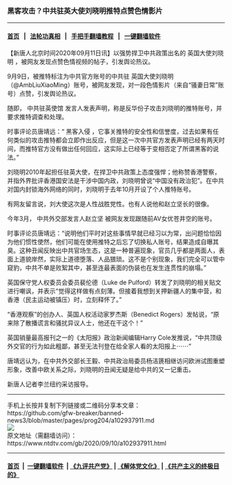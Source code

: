 ### 黑客攻击？中共驻英大使刘晓明推特点赞色情影片
------------------------

#### [首页](https://github.com/gfw-breaker/banned-news3/blob/master/README.md) &nbsp;&nbsp;|&nbsp;&nbsp; [法轮功真相](https://github.com/begood0513/basic/blob/master/README.md)  &nbsp;&nbsp;|&nbsp;&nbsp; [手把手翻墙教程](https://github.com/gfw-breaker/guides/wiki)  &nbsp;&nbsp;|&nbsp;&nbsp; [一键翻墙软件](https://github.com/gfw-breaker/nogfw/blob/master/README.md)  



<div><div class="post_content" itemprop="articleBody">
 <p>
  【新唐人北京时间2020年09月11日讯】以强势捍卫中共政策出名的
  <ok href="https://www.ntdtv.com/gb/英国大使刘晓明.htm">
   英国大使刘晓明
  </ok>
  ，被网友发现点赞色情视频的帖子，引发舆论热议。
 </p>
 <p>
  9月9日，被推特标注为中共官方账号的中共驻
  <ok href="https://www.ntdtv.com/gb/英国大使刘晓明.htm">
   英国大使刘晓明
  </ok>
  （@AmbLiuXiaoMing）账号，被网友发现，对一段色情影片（来自“骚妻日常”账号）点赞，引发舆论热议。
 </p>
 <p>
  随即，
  <ok href="https://www.ntdtv.com/gb/中共驻英使馆.htm">
   中共驻英使馆
  </ok>
  发言人发表声明，称是反华份子攻击刘晓明的推特账号，并要求推特调查和处理。
 </p>
 <p>
  时事评论员唐靖远：“
  <ok href="https://www.ntdtv.com/gb/黑客入侵.htm">
   黑客入侵
  </ok>
  ，它事关推特的安全性和信誉度，过去如果有任何类似的攻击推特都会立即作出反应，但是这一次中共官方发表声明已经有两天时间，而推特官方没有做出任何回应，这实际上已经等于变相否定了所谓黑客的说法。”
 </p>
 <p>
  刘晓明2010年起担任驻英大使，在捍卫中共政策上态度强悍；他称赞香港警察，并指外界批评香港国安法是干涉中国内政，刘晓明曾说“中国没有政治犯”。在中共对国内封锁海外网络的同时，刘晓明于去年10月开设了个人推特账号。
 </p>
 <p>
  有网友留言说，刘大使这次是人性战胜党性。也有人说他和赵立坚长的很像。
 </p>
 <p>
  今年3月，
  <ok href="https://www.ntdtv.com/gb/中共外交部发言人赵立坚.htm">
   中共外交部发言人赵立坚
  </ok>
  被网友发现跟随前AV女优苍井空的账号。
 </p>
 <p>
  时事评论员唐靖远：“说明他们平时对这些事情早就已经习以为常，出问题恰恰因为他们惯性使然，他们可能在使用推特之后忘了切换私人账号，结果造成自曝其臭。这种丑闻反映出中共官场生态，这是一种普遍现象，官员几乎都是两面人，表面上道貌岸然，实际上道德堕落、人品猥琐。这不是个别现象，我们完全可以管中窥豹，中共不单是败絮其中，甚至连最表面的伪装也在发生连贯性的崩塌。”
 </p>
 <p>
  英国保守党人权委员会委员裴伦德（Luke de Pulford）转发了刘晓明的相关贴文进行嘲讽，并表示“觉得这样做有点刻薄。但接着我想到关押新疆人的集中营，和香港（民主运动被镇压）时，立刻释怀了。”
 </p>
 <p>
  “香港观察”的创办人、英国人权活动家罗杰斯（Benedict Rogers）发帖说，“原来除了散播谎言和骚扰异议人士，他还在干这个！”
 </p>
 <p>
  英国销量最高报刊之一的《太阳报》政治新闻编辑Harry Cole发推说，“中共顶级外交官的行为如此粗鄙，甚至无法刊登在给全家人看的太阳报上⋯⋯”
 </p>
 <p>
  唐靖远认为，在中共外交部长王毅、中共政治局委员杨洁篪相继访问欧洲试图重塑形象，改善中欧关系之际，刘晓明的丑闻无疑是给中共的又一记重击。
 </p>
 <p>
  新唐人记者李兰纽约采访报导。
 </p>
 <div class="single_ad">
 </div>
</div>
</div>
<hr/>
手机上长按并复制下列链接或二维码分享本文章：<br/>
https://github.com/gfw-breaker/banned-news3/blob/master/pages/prog204/a102937911.md <br/>
<a href='https://github.com/gfw-breaker/banned-news3/blob/master/pages/prog204/a102937911.md'><img src='https://github.com/gfw-breaker/banned-news3/blob/master/pages/prog204/a102937911.md.png'/></a> <br/>
原文地址（需翻墙访问）：https://www.ntdtv.com/gb/2020/09/10/a102937911.html


------------------------
#### [首页](https://github.com/gfw-breaker/banned-news3/blob/master/README.md) &nbsp;|&nbsp; [一键翻墙软件](https://github.com/gfw-breaker/nogfw/blob/master/README.md) &nbsp;| [《九评共产党》](https://github.com/gfw-breaker/9ping.md/blob/master/README.md#九评之一评共产党是什么) | [《解体党文化》](https://github.com/gfw-breaker/jtdwh.md/blob/master/README.md) | [《共产主义的终极目的》](https://github.com/gfw-breaker/gczydzjmd.md/blob/master/README.md)


<img src='http://gfw-breaker.win/banned-news3/pages/prog204/a102937911.md' width='0px' height='0px'/>